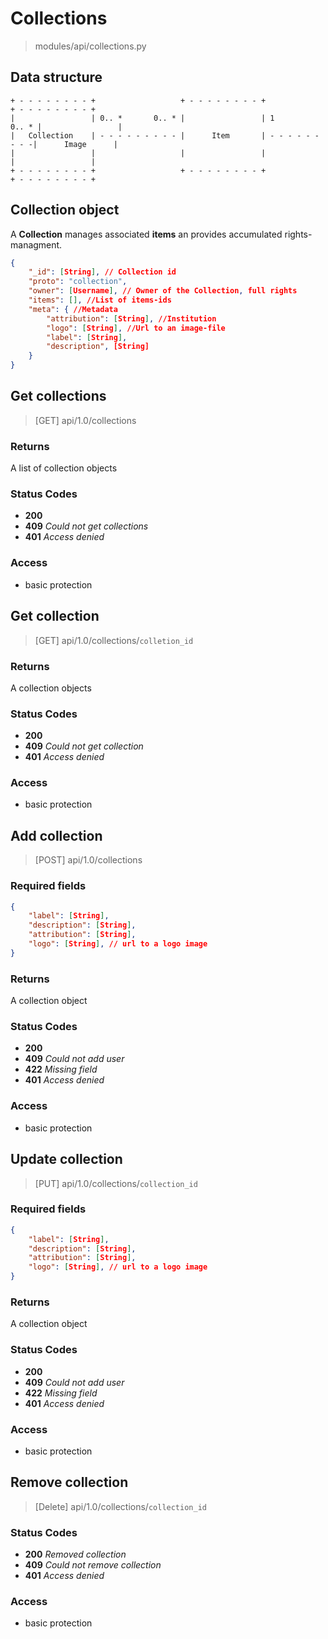 # Collections

> modules/api/collections.py

## Data structure

```
+ - - - - - - - - +                   + - - - - - - - - +                  + - - - - - - - - +
|                 | 0.. *       0.. * |                 | 1          0.. * |                 |
|	Collection    | - - - - - - - - - |      Item       | - - - - - - - - -|      Image      |
|                 |                   |                 |                  |                 |
+ - - - - - - - - +                   + - - - - - - - - +                  + - - - - - - - - +
```



## Collection object

A **Collection** manages associated **items** an provides accumulated rights-managment.

```json
{
    "_id": [String], // Collection id
    "proto": "collection", 
    "owner": [Username], // Owner of the Collection, full rights
    "items": [], //List of items-ids 
    "meta": { //Metadata
        "attribution": [String], //Institution
        "logo": [String], //Url to an image-file
        "label": [String],
        "description", [String]
    }
}
```

## Get collections

> [GET] api/1.0/collections

### Returns

A list of collection objects

### Status Codes

- **200**
- **409** *Could not get collections*
- **401** *Access denied*

### Access

- basic protection

## Get collection

>[GET] api/1.0/collections/`colletion_id`

### Returns

A collection objects

### Status Codes

- **200**
- **409** *Could not get collection*
- **401** *Access denied*

### Access

- basic protection

## Add collection

>[POST] api/1.0/collections

### Required fields

```json
{
    "label": [String],
    "description": [String],
    "attribution": [String],
    "logo": [String], // url to a logo image
}
```

### Returns 

A collection object

### Status Codes

- **200** 
- **409** *Could not add user*
- **422** *Missing field*
- **401** *Access denied*

### Access

- basic protection

## Update collection

>[PUT] api/1.0/collections/`collection_id`

### Required fields

```json
{
    "label": [String],
    "description": [String],
    "attribution": [String],
    "logo": [String], // url to a logo image
}
```

### Returns 

A collection object

### Status Codes

- **200** 
- **409** *Could not add user*
- **422** *Missing field*
- **401** *Access denied*

### Access

- basic protection

## Remove collection

> [Delete] api/1.0/collections/`collection_id`

### Status Codes

- **200** *Removed collection*
- **409** *Could not remove collection*
- **401** *Access denied*

### Access

- basic protection